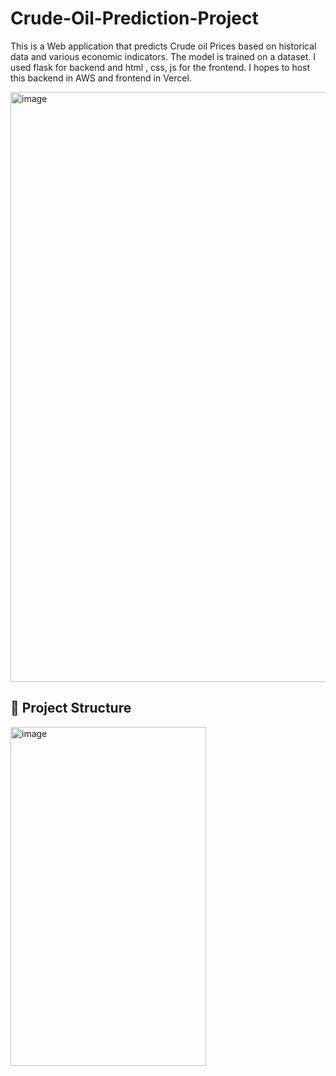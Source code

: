 # Crude-Oil-Prediction-Project


This is a Web application that predicts Crude oil Prices based on historical data and various economic indicators. The model is trained on a dataset. I used flask for backend and html , css, js for the frontend. I hopes to host this backend in AWS and frontend in Vercel.

<img width="1918" height="944" alt="image" src="https://github.com/user-attachments/assets/3877a0f1-4ce8-47ff-81a1-4b09f740a244" />



## 📂 Project Structure

<img width="313" height="542" alt="image" src="https://github.com/user-attachments/assets/57fbd82d-d7c9-4c24-9ced-eb218a3709a6" />
